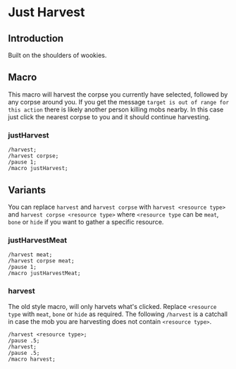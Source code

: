 # Just Harvest

## Introduction
Built on the shoulders of wookies. 

## Macro
This macro will harvest the corpse you currently have selected, followed by any corpse around you. If you get the message `target is out of range for this action` there is likely another person killing mobs nearby. In this case just click the nearest corpse to you and it should continue harvesting.

### justHarvest
```
/harvest;
/harvest corpse;
/pause 1;
/macro justHarvest;
```

## Variants

You can replace `harvest` and `harvest corpse` with `harvest <resource type>` and `harvest corpse <resource type>` where `<resource type` can be `meat`, `bone` or `hide` if you want to gather a specific resource.

### justHarvestMeat
```
/harvest meat;
/harvest corpse meat;
/pause 1;
/macro justHarvestMeat;
```

### harvest

The old style macro, will only harvets what's clicked. Replace `<resource type` with `meat`, `bone` or `hide` as required. The following `/harvest` is a catchall in case the mob you are harvesting does not contain `<resource type>`.

```
/harvest <resource type>;
/pause .5;
/harvest;
/pause .5;
/macro harvest;
```
